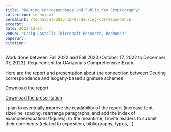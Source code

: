 ```yaml
---
title: "Deuring Correspondence and Public Key Cryptography"
collection: technical
permalink: /technical/2023-12-07-deuring-correspondence
excerpt:
date: 2023-12-07
venue: 'Craig Costello (Microsoft Research, Redmond)'
paperurl: 
citation: 
---
```

Work done between Fall 2022 and Fall 2023 (October 17, 2022 to December 07, 2023). Requirement for UArizona's Comprehensive Exam.

Here are the report and presentation about the connection between Deuring correspondence and isogeny-based signature schemes. 

[Download the report](http://gkorpal.github.io/files/gaurish_comp_written_19Dec.pdf)

[Download the presentation](http://gkorpal.github.io/files/gaurish_comp_oral_19Dec.pdf)

I plan to eventually improve the readability of the report (increase font size/line spacing, rearrange paragraphs, and add the index of examples/equations/figures). In the meantime, I invite readers to submit their comments (related to exposition, bibliography, typos,...).
